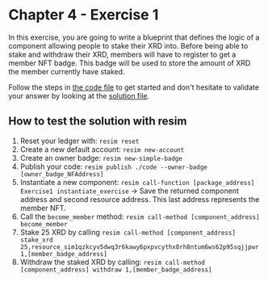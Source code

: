 # Chapter 4 - Exercise 1
In this exercise, you are going to write a blueprint that defines the logic of a component allowing people to stake their XRD into. Before being able to stake and withdraw their XRD, members will have to register to get a member NFT badge. This badge will be used to store the amount of XRD the member currently have staked.

Follow the steps in [the code file](code/src/lib.rs) to get started and don't hesitate to validate your answer by looking at the [solution file](solution/src/lib.rs).

## How to test the solution with resim
1. Reset your ledger with: `resim reset`
1. Create a new default account: `resim new-account`
1. Create an owner badge: `resim new-simple-badge`
1. Publish your code: `resim publish ./code --owner-badge [owner_badge_NFAddress]`
1. Instantiate a new component: `resim call-function [package_address] Exercise1 instantiate_exercise` -> Save the returned component address and second resource address. This last address represents the member NFT.
1. Call the `become_member` method: `resim call-method [component_address] become_member`
1. Stake 25 XRD by calling `resim call-method [component_address] stake_xrd 25,resource_sim1qzkcyv5dwq3r6kawy6pxpvcythx8rh8ntum6ws62p95sqjjpwr 1,[member_badge_address]`
1. Withdraw the staked XRD by calling: `resim call-method [component_address] withdraw 1,[member_badge_address]`